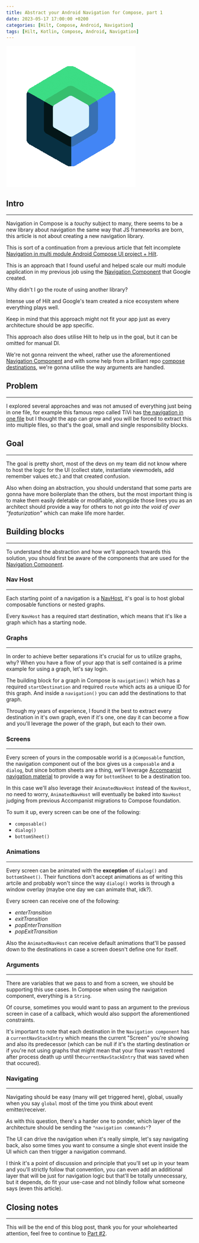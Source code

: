 ```yaml
---
title: Abstract your Android Navigation for Compose, part 1
date: 2023-05-17 17:00:00 +0200
categories: [Hilt, Compose, Android, Navigation]
tags: [Hilt, Kotlin, Compose, Android, Navigation]
---
```

<img src="/assets/img/compose/compose_logo.png" class="center" >

## Intro
---
Navigation in Compose is a *touchy* subject to many, there seems to be a new library about navigation the same way that JS frameworks are born, this article is not about creating a new navigation library.

This is sort of a continuation from a previous article that felt incomplete [Navigation in multi module Android Compose UI project + Hilt](/posts/compose_hilt_mm/).

This is an approach that I found useful and helped scale our multi module application in my previous job using the [Navigation Component](https://developer.android.com/jetpack/compose/navigation) that Google created.

Why didn't I go the route of using another library?

Intense use of Hilt and Google's team created a nice ecosystem where everything plays well.

Keep in mind that this approach might not fit your app just as every architecture should be app specific.

This approach also does utilise Hilt to help us in the goal, but it can be omitted for manual DI.

We're not gonna reinvent the wheel, rather use the aforementioned [Navigation Component](https://developer.android.com/jetpack/compose/navigation) and with some help from a brilliant repo [compose destinations](https://github.com/raamcosta/compose-destinations), we're gonna utilise the way arguments are handled.

## Problem
---
I explored several approaches and was not amused of everything just being in one file, for example this famous repo called TiVi has [the navigation in one file](https://github.com/chrisbanes/tivi/blob/main/app/src/main/java/app/tivi/AppNavigation.kt) but I thought the app can grow and you will be forced to extract this into multiple files, so that's the goal, small and single responsibility blocks.

## Goal
---

The goal is pretty short, most of the devs on my team did not know where to host the logic for the UI (collect state, instantiate viewmodels, add remember values etc.) and that created confusion.

Also when doing an abstraction, you should understand that some parts are gonna have more boilerplate than the others, but the most important thing is to make them easily deletable or modifiable, alongside those lines you as an architect should provide a way for others to not *go into the void of over "featurization"* which can make life more harder.

## Building blocks
---

To understand the abstraction and how we'll approach towards this solution, you should first be aware of the components that are used for the [Navigation Component](https://developer.android.com/jetpack/compose/navigation).

### Nav Host
---

Each starting point of a navigation is a [NavHost](https://developer.android.com/jetpack/compose/navigation#create-navhost), it's goal is to host global composable functions or nested graphs.

Every `NavHost` has a required start destination, which means that it's like a graph which has a starting node.

### Graphs
---

In order to achieve better separations it's crucial for us to utilize graphs, why?
When you have a flow of your app that is self contained is a prime example for using a graph, let's say login.

The building block for a graph in Compose is `navigation()` which has a required `startDestination` and required `route` which acts as a unique ID for this graph.
And inside a `navigation()` you can add the destinations to that graph.

Through my years of experience, I found it the best to extract every destination in it's own graph, even if it's one, one day it can become a flow and you'll leverage the power of the graph, but each to their own.

### Screens
---

Every screen of yours in the composable world is a `@Composable` function, the navigation component out of the box gives us a `composable` and a `dialog`, but since bottom sheets are a thing, we'll leverage [Accompanist navigation material](https://google.github.io/accompanist/navigation-material/) to provide a way for `bottomSheet` to be a destination too.

In this case we'll also leverage their `AnimatedNavHost` instead of the `NavHost`, no need to worry, `AnimatedNavHost` will eventually be baked into `NavHost` judging from previous Accompanist migrations to Compose foundation.

To sum it up, every screen can be one of the following:
- `composable()`
- `dialog()`
- `bottomSheet()`

### Animations
---

Every screen can be animated with the **exception** of `dialog()` and `bottomSheet()`.
Their functions don't accept animations as of writing this artcile and probably won't since the way `dialog()` works is through a window overlay (maybe one day we can animate that, idk?).

Every screen can receive one of the following:
- *enterTransition*
- *exitTransition*
- *popEnterTransition*
- *popExitTransition*

Also the `AnimatedNavHost` can receive default animations that'll be passed down to the destinations in case a screen doesn't define one for itself.

### Arguments
---

There are variables that we pass to and from a screen, we should be supporting this use cases.
In Compose when using the navigation component, everything is a `String`.

Of course, sometimes you would want to pass an argument to the previous screen in case of a callback, which would also support the aforementioned constraints.

It's important to note that each destination in the `Navigation component` has a `currentNavStackEntry` which means the current "Screen" you're showing and also its predecessor (which can be null if it's the starting destination or if you're not using graphs that might mean that your flow wasn't restored after process death up until the`currentNavStackEntry` that was saved when that occured).

### Navigating
---

Navigating should be easy (many will get triggered here), global, usually when you say `global` most of the time you think about event emitter/receiver.

As with this question, there's a harder one to ponder, which layer of the architecture should be sending the `"navigation commands"`?

The UI can drive the navigation when it's really simple, let's say navigating back, also some times you want to consume a single shot event inside the UI which can then trigger a navigation command.

I think it's a point of discussion and principle that you'll set up in your team and you'll strictly follow that convention, you can even add an additional layer that will be just for navigation logic but that'll be totally unnecessary, but it depends, do fit your use-case and not blindly follow what someone says (even this article).

## Closing notes
---
This will be the end of this blog post, thank you for your wholehearted attention, feel free to continue to [Part #2](/posts/nav-abstraction-part-2/).

